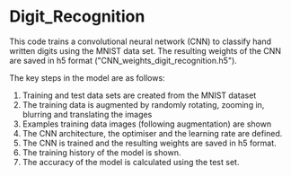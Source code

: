 # Digit_Recognition
This code trains a convolutional neural network (CNN) to classify hand written digits using the MNIST data set.  The resulting weights of the CNN are saved in h5 format ("CNN_weights_digit_recognition.h5").

The key steps in the model are as follows:
1. Training and test data sets are created from the MNIST dataset
2. The training data is augmented by randomly rotating, zooming in, blurring and translating the images
3. Examples training data images (following augmentation) are shown
4. The CNN architecture, the optimiser and the learning rate are defined.
5. The CNN is trained and the resulting weights are saved in h5 format.
6. The training history of the model is shown.
7. The accuracy of the model is calculated using the test set.

